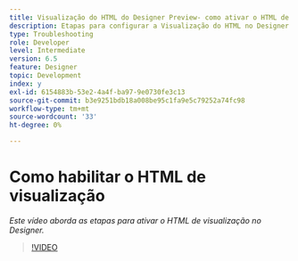 ```yaml
---
title: Visualização do HTML do Designer Preview- como ativar o HTML de visualização
description: Etapas para configurar a Visualização do HTML no Designer
type: Troubleshooting
role: Developer
level: Intermediate
version: 6.5
feature: Designer
topic: Development
index: y
exl-id: 6154883b-53e2-4a4f-ba97-9e0730fe3c13
source-git-commit: b3e9251bdb18a008be95c1fa9e5c79252a74fc98
workflow-type: tm+mt
source-wordcount: '33'
ht-degree: 0%

---
```



# Como habilitar o HTML de visualização

*Este vídeo aborda as etapas para ativar o HTML de visualização no Designer.*

>[!VIDEO](https://video.tv.adobe.com/v/335498?quality=12&learn=on)
